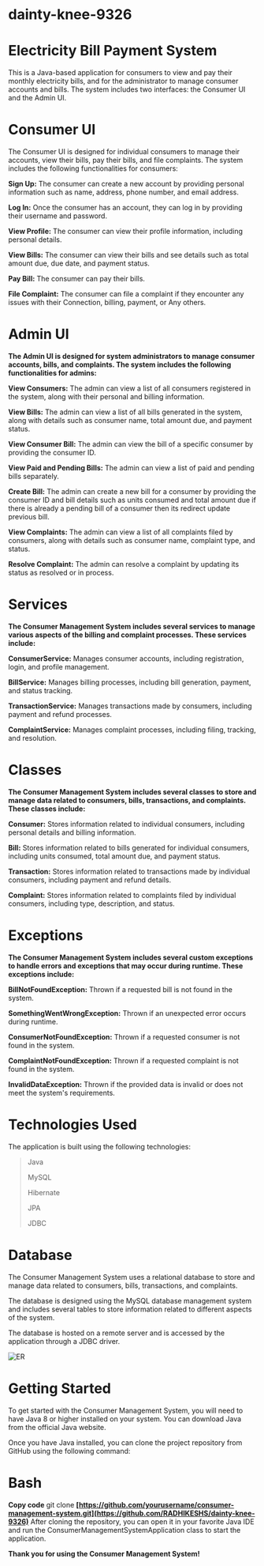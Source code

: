 # dainty-knee-9326

# Electricity Bill Payment System
This is a Java-based application for consumers to view and pay their monthly electricity bills, and for the administrator to manage consumer accounts and bills. The system includes two interfaces: the Consumer UI and the Admin UI.

# Consumer UI
The Consumer UI is designed for individual consumers to manage their accounts, view their bills, pay their bills, and file complaints. The system includes the following functionalities for consumers:

**Sign Up:** The consumer can create a new account by providing personal information such as name, address, phone number, and email address.

**Log In:** Once the consumer has an account, they can log in by providing their username and password.

**View Profile:** The consumer can view their profile information, including personal details.

**View Bills:** The consumer can view their bills and see details such as total amount due, due date, and payment status.

**Pay Bill:** The consumer can pay their bills.

**File Complaint:** The consumer can file a complaint if they encounter any issues with their Connection, billing, payment, or Any others.

# Admin UI
**The Admin UI is designed for system administrators to manage consumer accounts, bills, and complaints. The system includes the following functionalities for admins:**

**View Consumers:** The admin can view a list of all consumers registered in the system, along with their personal and billing information.

**View Bills:** The admin can view a list of all bills generated in the system, along with details such as consumer name, total amount due, and payment status.

**View Consumer Bill:** The admin can view the bill of a specific consumer by providing the consumer ID.

**View Paid and Pending Bills:** The admin can view a list of paid and pending bills separately.

**Create Bill:** The admin can create a new bill for a consumer by providing the consumer ID and bill details such as units consumed and total amount due if there is already a pending bill of a consumer then its redirect update previous bill.

**View Complaints:** The admin can view a list of all complaints filed by consumers, along with details such as consumer name, complaint type, and status.

**Resolve Complaint:** The admin can resolve a complaint by updating its status as resolved or in process.

# Services
**The Consumer Management System includes several services to manage various aspects of the billing and complaint processes. These services include:**

**ConsumerService:** Manages consumer accounts, including registration, login, and profile management.

**BillService:** Manages billing processes, including bill generation, payment, and status tracking.

**TransactionService:** Manages transactions made by consumers, including payment and refund processes.

**ComplaintService:** Manages complaint processes, including filing, tracking, and resolution.

# Classes
**The Consumer Management System includes several classes to store and manage data related to consumers, bills, transactions, and complaints. These classes include:**

**Consumer:** Stores information related to individual consumers, including personal details and billing information.

**Bill:** Stores information related to bills generated for individual consumers, including units consumed, total amount due, and payment status.

**Transaction:** Stores information related to transactions made by individual consumers, including payment and refund details.

**Complaint:** Stores information related to complaints filed by individual consumers, including type, description, and status.

# Exceptions
**The Consumer Management System includes several custom exceptions to handle errors and exceptions that may occur during runtime. These exceptions include:**

**BillNotFoundException:** Thrown if a requested bill is not found in the system.

**SomethingWentWrongException:** Thrown if an unexpected error occurs during runtime.

**ConsumerNotFoundException:** Thrown if a requested consumer is not found in the system.

**ComplaintNotFoundException:** Thrown if a requested complaint is not found in the system.

**InvalidDataException:** Thrown if the provided data is invalid or does not meet the system's requirements.

# Technologies Used
The application is built using the following technologies:

> Java
> 
> MySQL
> 
> Hibernate
> 
> JPA
> 
> JDBC

# Database 
The Consumer Management System uses a relational database to store and manage data related to consumers, bills, transactions, and complaints.

The database is designed using the MySQL database management system and includes several tables to store information related to different aspects of the system.

The database is hosted on a remote server and is accessed by the application through a JDBC driver.

![ER](https://github.com/RADHIKESHS/dainty-knee-9326/assets/116291105/a8eba950-b3c4-456e-96db-b2fbd3421c64)

# Getting Started
To get started with the Consumer Management System, you will need to have Java 8 or higher installed on your system. You can download Java from the official Java website.

Once you have Java installed, you can clone the project repository from GitHub using the following command:

# Bash
**Copy code**
git clone **[https://github.com/yourusername/consumer-management-system.git](https://github.com/RADHIKESHS/dainty-knee-9326)**
After cloning the repository, you can open it in your favorite Java IDE and run the ConsumerManagementSystemApplication class to start the application.


**Thank you for using the Consumer Management System!**

